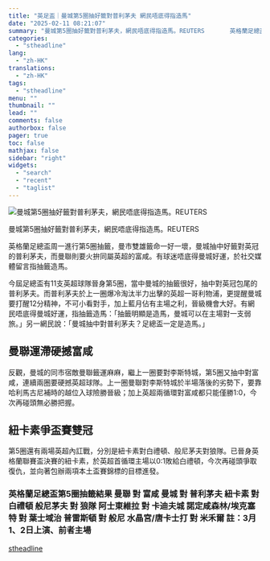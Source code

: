 ```yaml
---
title: "英足盃｜曼城第5圈抽好籤對普利茅夫 網民唔底得指造馬"
date: "2025-02-11 08:21:07"
summary: "曼城第5圈抽好籤對普利茅夫，網民唔底得指造馬。REUTERS       英格蘭足總盃周一進..."
categories:
  - "stheadline"
lang:
  - "zh-HK"
translations:
  - "zh-HK"
tags:
  - "stheadline"
menu: ""
thumbnail: ""
lead: ""
comments: false
authorbox: false
pager: true
toc: false
mathjax: false
sidebar: "right"
widgets:
  - "search"
  - "recent"
  - "taglist"
---
```


![曼城第5圈抽好籤對普利茅夫，網民唔底得指造馬。REUTERS](https://image.stheadline.com/f/680p0/0x0/100/none/965febc83a06654b9c80904a17a5cc0e/stheadline/inewsmedia/20250211/_2025021108133264574.jpg)

曼城第5圈抽好籤對普利茅夫，網民唔底得指造馬。REUTERS




英格蘭足總盃周一進行第5圈抽籤，曼市雙雄籤命一好一壞，曼城抽中好籤對英冠的普利茅夫，而曼聯則要火拚同屬英超的富咸。有球迷唔底得曼城好運，於社交媒體留言指抽籤造馬。  

今屆足總盃有11支英超球隊晉身第5圈，當中曼城的抽籤很好，抽中對英冠包尾的普利茅夫。而普利茅夫於上一圈爆冷淘汰半力出擊的英超一哥利物浦，更提醒曼城要打醒12分精神，不可小看對手，加上藍月佔有主場之利，晉級機會大好。有網民唔底得曼城好運，指抽籤造馬：「抽籤明顯是造馬，曼城可以在主場對一支弱旅。」另一網民說：「曼城抽中對普利茅夫？足總盃一定是造馬。」

曼聯運滯硬撼富咸
--------

反觀，曼城的同市宿敵曼聯籤運麻麻，繼上一圈要對李斯特城，第5圈又抽中對富咸，連續兩圈要硬撼英超球隊。上一圈曼聯對李斯特城於半場落後的劣勢下，要靠哈利馬古尼補時的越位入球險勝晉級；加上英超兩循環對富咸都只能僅勝1:0，今次再碰頭無必勝把握。

紐卡素爭盃賽雙冠
--------

第5圈還有兩場英超內訌戰，分別是紐卡素對白禮頓、般尼茅夫對狼隊。已晉身英格蘭聯賽盃決賽的紐卡素，於英超首循環主場以0:1敗給白禮頓，今次再碰頭爭取復仇，並向著包辦兩項本土盃賽錦標的目標進發。

### 英格蘭足總盃第5圈抽籤結果 曼聯 對 富咸 曼城 對 普利茅夫 紐卡素 對 白禮頓 般尼茅夫 對 狼隊 阿士東維拉 對 卡迪夫城 諾定咸森林/埃克塞特 對 葉士域治 普雷斯頓 對 般尼 水晶宮/唐卡士打 對 米禾爾 註：3月1、2日上演、前者主場

[stheadline](https://std.stheadline.com/realtime/article/2052008/即時-體育-英足盃-曼城第5圈抽好籤對普利茅夫-網民唔底得指造馬)
